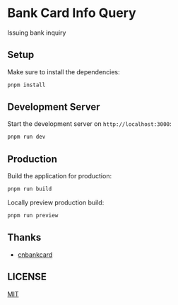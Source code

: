 # Bank Card Info Query

Issuing bank inquiry

## Setup

Make sure to install the dependencies:

```bash
pnpm install
```

## Development Server

Start the development server on `http://localhost:3000`:

```bash
pnpm run dev
```

## Production

Build the application for production:

```bash
pnpm run build
```

Locally preview production build:

```bash
pnpm run preview
```

## Thanks

- [cnbankcard](https://github.com/digglife/cnbankcard)

## LICENSE

[MIT](LICENSE)
